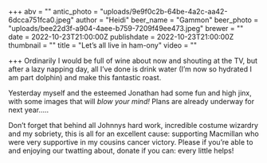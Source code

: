 +++
abv = ""
antic_photo = "uploads/9e9f0c2b-64be-4a2c-aa42-6dcca751fca0.jpeg"
author = "Heidi"
beer_name = "Gammon"
beer_photo = "uploads/bee22d3f-a904-4aee-b759-7209f49ee473.jpeg"
brewer = ""
date = 2022-10-23T21:00:00Z
publishdate = 2022-10-23T21:00:00Z
thumbnail = ""
title = "Let’s all live in ham-ony"
video = ""

+++
Ordinarily I would be full of wine about now and shouting at the TV, but after a lazy napping day, all I’ve done is drink water (I’m now so hydrated I am part dolphin) and make this fantastic roast. 

Yesterday myself and the esteemed Jonathan had some fun and high jinx, with some images that will _blow your mind!_ Plans are already underway for next year….. 

Don’t forget that behind all Johnnys hard work, incredible costume wizardry and my sobriety, this is all for an excellent cause: supporting Macmillan who were very supportive in my cousins cancer victory. Please if you’re able to and enjoying our twatting about, donate if you can: every little helps! 